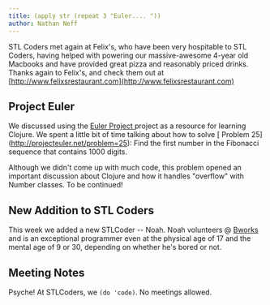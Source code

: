 ```yaml
---
title: (apply str (repeat 3 "Euler.... "))
author: Nathan Neff
---
```


STL Coders met again at Felix's, who have been very hospitable to STL Coders,
having helped with powering our massive-awesome 4-year old Macbooks and have
provided great pizza and reasonably priced drinks.  Thanks again to Felix's, and
check them out at
[http://www.felixsrestaurant.com](http://www.felixsrestaurant.com)

## Project Euler

We discussed using the [ Euler Project ]( http://projecteuler.net/) project as a
resource for learning Clojure.  We spent a little bit of time talking about how
to solve [ Problem 25] (http://projecteuler.net/problem=25):  Find the first
number in the Fibonacci sequence that contains 1000 digits.

Although we didn't come up with much code, this problem opened an important
discussion about Clojure and how it handles "overflow" with Number classes.  To
be continued!

## New Addition to STL Coders

This week we added a new STLCoder -- Noah.  Noah volunteers @
[Bworks](http://bworks.org) and is an exceptional programmer even at the
physical age of 17 and the mental age of 9 or 30, depending on whether he's
bored or not.

## Meeting Notes

Psyche! At STLCoders, we `(do 'code)`.  No meetings allowed.

